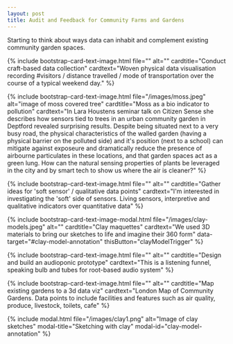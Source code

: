 ```yaml
---
layout: post
title: Audit and Feedback for Community Farms and Gardens
---
```


Starting to think about ways data can inhabit and complement existing community garden spaces.

{% include bootstrap-card-text-image.html file="" alt="" cardtitle="Conduct craft-based data collection" cardtext="Woven physical data visualisation recording #visitors / distance travelled / mode of transportation over the course of a typical weekend day." %}

{% include bootstrap-card-text-image.html file="/images/moss.jpeg" alt="image of moss covered tree" cardtitle="Moss as a bio indicator to pollution" cardtext="In Lara Houstens seminar talk on Citizen Sense she describes how sensors tied to trees in an urban community garden in Deptford revealed surprising results. Despite being situated next to a very busy road, the physical characteristics of the walled garden (having a physical barrier on the polluted side) and it's position (next to a school) can mitigate against exposeure and dramatically reduce the presence of airbourne particulates in these locations, and that garden spaces act as a green lung.  How can the natural sensing properties of plants be leveraged in the city and by smart tech to show us where the air is cleaner?" %}

{% include bootstrap-card-text-image.html file="" alt="" cardtitle="Gather ideas for 'soft sensor' / qualitative data points" cardtext="I'm interested in investigating the 'soft' side of sensors. Living sensors, interpretive and qualitative indicators over quantitative data" %}


{% include bootstrap-card-text-image-modal.html file="/images/clay-models.jpeg" alt="" cardtitle="Clay maquettes" cardtext="We used 3D materials to bring our sketches to life and imagine their 360 form" data-target="#clay-model-annotation" thisButton="clayModelTrigger" %}


{% include bootstrap-card-text-image.html file="" alt="" cardtitle="Design and build an audioponic prototype" cardtext="This is a listening funnel, speaking bulb and tubes for root-based audio system" %}

{% include bootstrap-card-text-image.html file="" alt="" cardtitle="Map existing gardens to a 3d data viz" cardtext="London Map of Community Gardens. Data points to include facilities and features such as air quality, produce, livestock, toilets, cafe" %}

{% include modal.html file="/images/clay1.png" alt="Image of clay sketches" modal-title="Sketching with clay" modal-id="clay-model-annotation" %}
